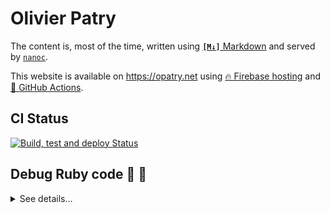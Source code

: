 # Olivier Patry

The content is, most of the time, written using [**`[M↓]`** Markdown](http://daringfireball.net/projects/markdown/) and served by [`nanoc`](http://nanoc.ws/).

This website is available on https://opatry.net using [🔥 Firebase hosting](https://firebase.google.com/products/hosting) and [🤖 GitHub Actions](https://github.com/features/actions). 

## CI Status

  [![Build, test and deploy Status](https://github.com/opatry/opatry.github.io/workflows/Main/badge.svg)](https://github.com/opatry/opatry.github.io/actions)

## Debug Ruby code 🔎 💎
<details>
<summary>See details…</summary>

Using Visual Studio Code and `ruby-debug-ide`, initial setup requires to install `binstubs` for few binaries:

```bash
$ bundle install
$ bundle binstubs bundler nanoc ruby-debug-ide
```

Then, debug launch configuration should work out of the box in VS Code (put a breakpoint (in `Rules#preprocess` for example) then press <kbd>F5</kbd>).
</details>

